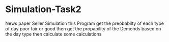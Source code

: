 # Simulation-Task2
News paper Seller Simulation
this Program get the preobabilty of each type of day poor fair or good then get the propapility of the Demonds based on the day type then 
calculate some calculations
